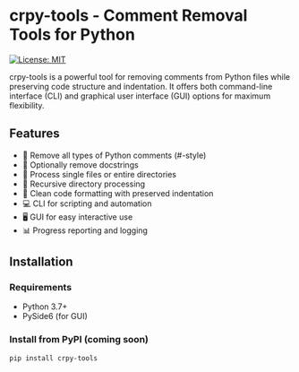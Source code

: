 # crpy-tools - Comment Removal Tools for Python

[![License: MIT](https://img.shields.io/badge/License-MIT-yellow.svg)](https://opensource.org/licenses/MIT)

crpy-tools is a powerful tool for removing comments from Python files while preserving code structure and indentation. It offers both command-line interface (CLI) and graphical user interface (GUI) options for maximum flexibility.

## Features

- 🚀 Remove all types of Python comments (#-style)
- 📝 Optionally remove docstrings
- 📁 Process single files or entire directories
- 🔁 Recursive directory processing
- 🎨 Clean code formatting with preserved indentation
- 💻 CLI for scripting and automation
- 🖥️ GUI for easy interactive use
- 📊 Progress reporting and logging

## Installation

### Requirements
- Python 3.7+
- PySide6 (for GUI)

### Install from PyPI (coming soon)
```bash
pip install crpy-tools